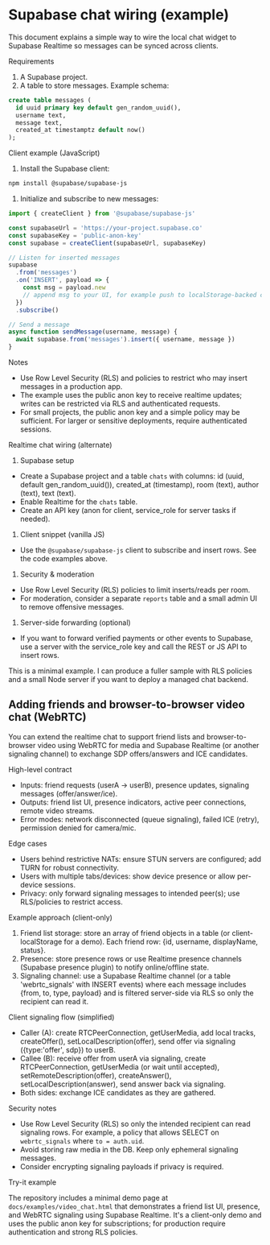 # Supabase chat wiring (example)

This document explains a simple way to wire the local chat widget to Supabase Realtime so messages can be synced across clients.

Requirements

1. A Supabase project.
1. A table to store messages. Example schema:

```sql
create table messages (
  id uuid primary key default gen_random_uuid(),
  username text,
  message text,
  created_at timestamptz default now()
);
```

Client example (JavaScript)

1. Install the Supabase client:

```bash
npm install @supabase/supabase-js
```

1. Initialize and subscribe to new messages:

```javascript
import { createClient } from '@supabase/supabase-js'

const supabaseUrl = 'https://your-project.supabase.co'
const supabaseKey = 'public-anon-key'
const supabase = createClient(supabaseUrl, supabaseKey)

// Listen for inserted messages
supabase
  .from('messages')
  .on('INSERT', payload => {
    const msg = payload.new
    // append msg to your UI, for example push to localStorage-backed chat
  })
  .subscribe()

// Send a message
async function sendMessage(username, message) {
  await supabase.from('messages').insert({ username, message })
}
```

Notes

- Use Row Level Security (RLS) and policies to restrict who may insert messages in a production app.
- The example uses the public anon key to receive realtime updates; writes can be restricted via RLS and authenticated requests.
- For small projects, the public anon key and a simple policy may be sufficient. For larger or sensitive deployments, require authenticated sessions.

Realtime chat wiring (alternate)

1. Supabase setup

- Create a Supabase project and a table `chats` with columns: id (uuid, default gen_random_uuid()), created_at (timestamp), room (text), author (text), text (text).
- Enable Realtime for the `chats` table.
- Create an API key (anon for client, service_role for server tasks if needed).

1. Client snippet (vanilla JS)

- Use the `@supabase/supabase-js` client to subscribe and insert rows. See the code examples above.

1. Security & moderation

- Use Row Level Security (RLS) policies to limit inserts/reads per room.
- For moderation, consider a separate `reports` table and a small admin UI to remove offensive messages.

1. Server-side forwarding (optional)

- If you want to forward verified payments or other events to Supabase, use a server with the service_role key and call the REST or JS API to insert rows.

This is a minimal example. I can produce a fuller sample with RLS policies and a small Node server if you want to deploy a managed chat backend.

## Adding friends and browser-to-browser video chat (WebRTC)

You can extend the realtime chat to support friend lists and browser-to-browser video using WebRTC for media and Supabase Realtime (or another signaling channel) to exchange SDP offers/answers and ICE candidates.

High-level contract

- Inputs: friend requests (userA -> userB), presence updates, signaling messages (offer/answer/ice).
- Outputs: friend list UI, presence indicators, active peer connections, remote video streams.
- Error modes: network disconnected (queue signaling), failed ICE (retry), permission denied for camera/mic.

Edge cases

- Users behind restrictive NATs: ensure STUN servers are configured; add TURN for robust connectivity.
- Users with multiple tabs/devices: show device presence or allow per-device sessions.
- Privacy: only forward signaling messages to intended peer(s); use RLS/policies to restrict access.

Example approach (client-only)

1. Friend list storage: store an array of friend objects in a table (or client-localStorage for a demo). Each friend row: {id, username, displayName, status}.
2. Presence: store presence rows or use Realtime presence channels (Supabase presence plugin) to notify online/offline state.
3. Signaling channel: use a Supabase Realtime channel (or a table 'webrtc_signals' with INSERT events) where each message includes {from, to, type, payload} and is filtered server-side via RLS so only the recipient can read it.

Client signaling flow (simplified)

- Caller (A): create RTCPeerConnection, getUserMedia, add local tracks, createOffer(), setLocalDescription(offer), send offer via signaling ({type:'offer', sdp}) to userB.
- Callee (B): receive offer from userA via signaling, create RTCPeerConnection, getUserMedia (or wait until accepted), setRemoteDescription(offer), createAnswer(), setLocalDescription(answer), send answer back via signaling.
- Both sides: exchange ICE candidates as they are gathered.

Security notes

- Use Row Level Security (RLS) so only the intended recipient can read signaling rows. For example, a policy that allows SELECT on `webrtc_signals` where `to = auth.uid`.
- Avoid storing raw media in the DB. Keep only ephemeral signaling messages.
- Consider encrypting signaling payloads if privacy is required.

Try-it example

The repository includes a minimal demo page at `docs/examples/video_chat.html` that demonstrates a friend list UI, presence, and WebRTC signaling using Supabase Realtime. It's a client-only demo and uses the public anon key for subscriptions; for production require authentication and strong RLS policies.